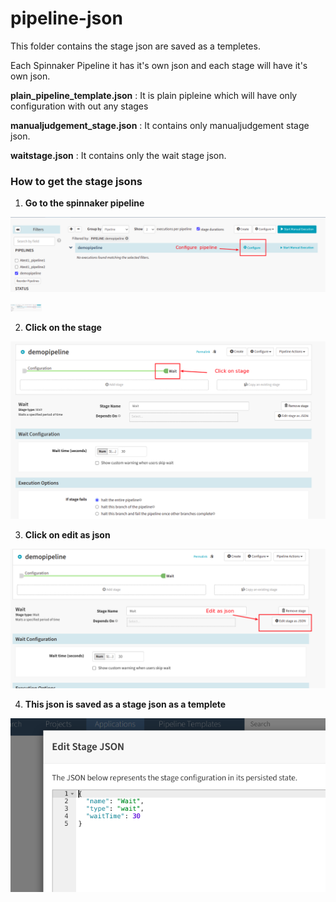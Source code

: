 # pipeline-json


This folder contains the stage json are saved as a templetes.

Each Spinnaker Pipeline it has it's own json and each stage will have it's own json. 

**plain_pipeline_template.json**  : It is plain pipleine which will have only configuration with out any stages

**manualjudgement_stage.json** : It contains only manualjudgement stage json.

**waitstage.json** : It contains only the wait stage json.

### How to get the stage jsons

1. **Go to the spinnaker pipeline**

  ![pipeline](../pics/pipeline.png)
  
  <img src="../pics/pipeline.png" alt="Alt text" title="pipelin" style="display: inline-block; margin: 0 auto; max-width: 50px">

2. **Click on the stage**

  ![stageclick](../pics/stageclick.png)

3. **Click on edit as json**

  ![editjson](../pics/editjson.png)

4. **This json is saved as a stage json as a templete**

  ![editjson](../pics/stagejson.png)
